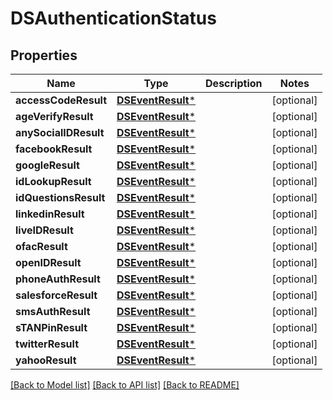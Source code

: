 # DSAuthenticationStatus

## Properties
Name | Type | Description | Notes
------------ | ------------- | ------------- | -------------
**accessCodeResult** | [**DSEventResult***](DSEventResult.md) |  | [optional] 
**ageVerifyResult** | [**DSEventResult***](DSEventResult.md) |  | [optional] 
**anySocialIDResult** | [**DSEventResult***](DSEventResult.md) |  | [optional] 
**facebookResult** | [**DSEventResult***](DSEventResult.md) |  | [optional] 
**googleResult** | [**DSEventResult***](DSEventResult.md) |  | [optional] 
**idLookupResult** | [**DSEventResult***](DSEventResult.md) |  | [optional] 
**idQuestionsResult** | [**DSEventResult***](DSEventResult.md) |  | [optional] 
**linkedinResult** | [**DSEventResult***](DSEventResult.md) |  | [optional] 
**liveIDResult** | [**DSEventResult***](DSEventResult.md) |  | [optional] 
**ofacResult** | [**DSEventResult***](DSEventResult.md) |  | [optional] 
**openIDResult** | [**DSEventResult***](DSEventResult.md) |  | [optional] 
**phoneAuthResult** | [**DSEventResult***](DSEventResult.md) |  | [optional] 
**salesforceResult** | [**DSEventResult***](DSEventResult.md) |  | [optional] 
**smsAuthResult** | [**DSEventResult***](DSEventResult.md) |  | [optional] 
**sTANPinResult** | [**DSEventResult***](DSEventResult.md) |  | [optional] 
**twitterResult** | [**DSEventResult***](DSEventResult.md) |  | [optional] 
**yahooResult** | [**DSEventResult***](DSEventResult.md) |  | [optional] 

[[Back to Model list]](../README.md#documentation-for-models) [[Back to API list]](../README.md#documentation-for-api-endpoints) [[Back to README]](../README.md)


